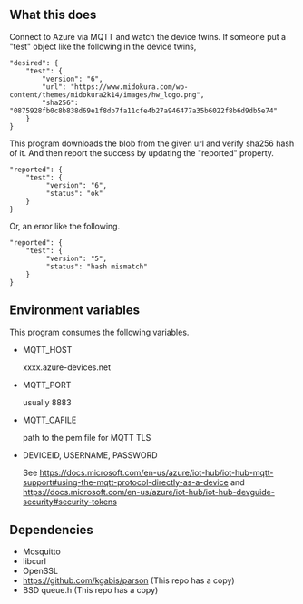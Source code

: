 What this does
--------------

Connect to Azure via MQTT and watch the device twins.
If someone put a "test" object like the following in the device twins,

	"desired": {
		"test": {
			"version": "6",
			"url": "https://www.midokura.com/wp-content/themes/midokura2k14/images/hw_logo.png",
			"sha256": "0875928fb0c8b838d69e1f8db7fa11cfe4b27a946477a35b6022f8b6d9db5e74"
		}
	}

This program downloads the blob from the given url and
verify sha256 hash of it.
And then report the success by updating the "reported" property.

	"reported": {
		"test": {
			 "version": "6",
			 "status": "ok"
		}
	}

Or, an error like the following.

	"reported": {
		"test": {
			 "version": "5",
			 "status": "hash mismatch"
		}
	}

Environment variables
---------------------

This program consumes the following variables.

* MQTT_HOST

  xxxx.azure-devices.net

* MQTT_PORT

  usually 8883

* MQTT_CAFILE

  path to the pem file for MQTT TLS

* DEVICEID, USERNAME, PASSWORD

  See https://docs.microsoft.com/en-us/azure/iot-hub/iot-hub-mqtt-support#using-the-mqtt-protocol-directly-as-a-device
  and https://docs.microsoft.com/en-us/azure/iot-hub/iot-hub-devguide-security#security-tokens

Dependencies
------------

* Mosquitto
* libcurl
* OpenSSL
* https://github.com/kgabis/parson (This repo has a copy)
* BSD queue.h (This repo has a copy)
